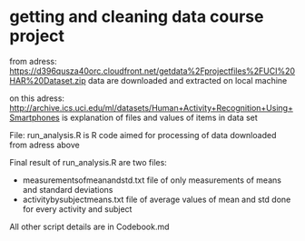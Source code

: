 # getting and cleaning data course project

from adress:
https://d396qusza40orc.cloudfront.net/getdata%2Fprojectfiles%2FUCI%20HAR%20Dataset.zip
data are downloaded and extracted on local machine

on this adress:
http://archive.ics.uci.edu/ml/datasets/Human+Activity+Recognition+Using+Smartphones
is explanation of files and values of items in data set

File: 
run_analysis.R
is R code aimed for processing of data downloaded from adress above

Final result of run_analysis.R are two files:

+ measurementsofmeanandstd.txt file of only measurements of means and standard deviations
+ activitybysubjectmeans.txt file of average values of mean and std done for every activity and subject 

All other script details are in Codebook.md



